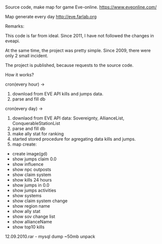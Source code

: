 Source code, make map for game Eve-online. https://www.eveonline.com/

Map generate every day http://eve.farlab.org


Remarks:

This code is far from ideal. Since 2011, I have not followed the changes in eveapi.

At the same time, the project was pretty simple. Since 2009, there were only 2 small incident.

The project is published, because requests to the source code.


How it works?

cron(every hour) -> 
1.  download from EVE API kills and jumps data.
2.  parse and fill db


cron(every day) ->
1.  downlaod from EVE API data: Sovereignty, AllianceList, ConquerableStationList
2.  parse and fill db
3.  make ally stat for ranking
4.  started stored procedure for agregating data kills and jumps.
5.  map create:
- create image(gd)
- show jumps claim 0.0
- show influence
- show npc outposts
- show claim system
- show kills 24 hours
- show jumps in 0.0
- show jumps activities
- show systems
- show claim system change
- show region name
- show ally stat
- show sov change list
- show allianceName
- show top10 kills


12.09.2010.rar - mysql dump ~50mb unpack

